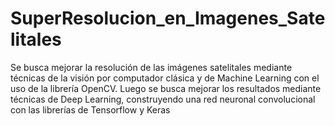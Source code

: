 # SuperResolucion_en_Imagenes_Satelitales
Se busca mejorar la resolución de las imágenes satelitales mediante técnicas de la visión por computador clásica y de Machine Learning con el uso de la librería OpenCV.
Luego se busca mejorar los resultados mediante técnicas de Deep Learning, construyendo una red neuronal convolucional con las librerías de Tensorflow y Keras
